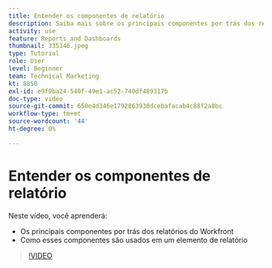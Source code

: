 ```yaml
---
title: Entender os componentes de relatório
description: Saiba mais sobre os principais componentes por trás dos relatórios e como eles são usados em um elemento de relatório no Workfront.
activity: use
feature: Reports and Dashboards
thumbnail: 335146.jpeg
type: Tutorial
role: User
level: Beginner
team: Technical Marketing
kt: 8850
exl-id: e9f9ba24-540f-49e1-ac52-740df489317b
doc-type: video
source-git-commit: 650e4d346e1792863930dcebafacab4c88f2a8bc
workflow-type: tm+mt
source-wordcount: '44'
ht-degree: 0%

---
```


# Entender os componentes de relatório

Neste vídeo, você aprenderá:

* Os principais componentes por trás dos relatórios do Workfront
* Como esses componentes são usados em um elemento de relatório

>[!VIDEO](https://video.tv.adobe.com/v/335146/?quality=12&learn=on)
